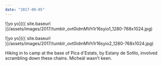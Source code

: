 ```yaml
---
date: "2017-09-05"
---
```


![yo yo]({{ site.baseurl }}/assets/images/2017/tumblr_ovt0idmMVh1r16syio1_1280-768x1024.jpg)

![yo yo]({{ site.baseurl }}/assets/images/2017/tumblr_ovt0idmMVh1r16syio2_1280-768x1024.jpg)

Hiking in to camp at the base of Pica d'Estats, by Estany de Sotllo, involved scrambling down these chains. Micheál wasn’t keen.
